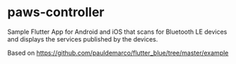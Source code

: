 # paws-controller

Sample Flutter App for Android and iOS that scans for Bluetooth LE devices and displays the services published by the devices.

Based on https://github.com/pauldemarco/flutter_blue/tree/master/example